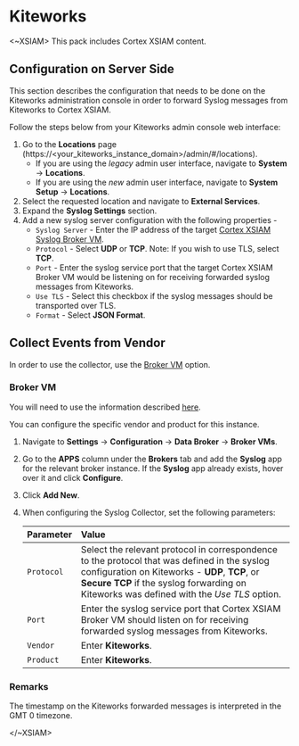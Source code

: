 # Kiteworks

<~XSIAM>
This pack includes Cortex XSIAM content.

## Configuration on Server Side

This section describes the configuration that needs to be done on the Kiteworks administration console in order to forward Syslog messages from Kiteworks to Cortex XSIAM. 

Follow the steps below from your Kiteworks admin console web interface:

1. Go to the **Locations** page (https://\<your_kiteworks_instance_domain\>/admin/#/locations).  
   - If you are using the *legacy* admin user interface, navigate to **System** &rarr; **Locations**.
   - If you are using the *new* admin user interface, navigate to **System Setup** &rarr; **Locations**. 
2. Select the requested location and navigate to **External Services**.
3. Expand the **Syslog Settings** section.
4. Add a new syslog server configuration with the following properties - 
    - `Syslog Server` - Enter the IP address of the target [Cortex XSIAM Syslog Broker VM](#broker-vm). 
    - `Protocol` - Select **UDP** or **TCP**. Note: If you wish to use TLS, select **TCP**.
    - `Port` - Enter the syslog service port that the target Cortex XSIAM Broker VM would be listening on for receiving forwarded syslog messages from Kiteworks. 
    - `Use TLS` - Select this checkbox if the syslog messages should be transported over TLS. 
    - `Format` - Select **JSON Format**. 
   
## Collect Events from Vendor

In order to use the collector, use the [Broker VM](#broker-vm) option.

### Broker VM

You will need to use the information described [here](https://docs-cortex.paloaltonetworks.com/r/Cortex-XDR/Cortex-XDR-Pro-Administrator-Guide/Configure-the-Broker-VM).

You can configure the specific vendor and product for this instance.

1. Navigate to **Settings** &rarr; **Configuration** &rarr; **Data Broker** &rarr; **Broker VMs**. 
2. Go to the **APPS** column under the **Brokers** tab and add the **Syslog** app for the relevant broker instance. If the **Syslog** app already exists, hover over it and click **Configure**.
3. Click **Add New**.
3. When configuring the Syslog Collector, set the following parameters:

   | Parameter     | Value    
   | :---          | :---                    
   | `Protocol`    | Select the relevant protocol in correspondence to the protocol that was defined in the syslog configuration on Kiteworks - **UDP**, **TCP**, or **Secure TCP** if the syslog forwarding on Kiteworks was defined with the *Use TLS* option.  
   | `Port`        | Enter the syslog service port that Cortex XSIAM Broker VM should listen on for receiving forwarded syslog messages from Kiteworks. 
   | `Vendor`      | Enter **Kiteworks**. 
   | `Product`     | Enter **Kiteworks**. 

### Remarks

The timestamp on the Kiteworks forwarded messages is interpreted in the GMT 0 timezone. 
   
</~XSIAM>
 